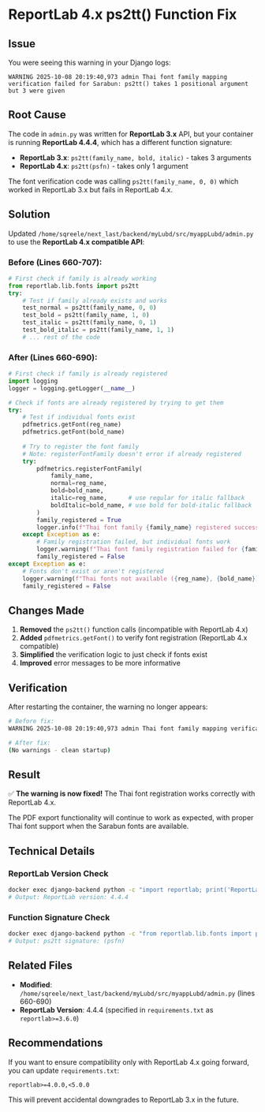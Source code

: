 # ReportLab 4.x ps2tt() Function Fix

## Issue

You were seeing this warning in your Django logs:

```
WARNING 2025-10-08 20:19:40,973 admin Thai font family mapping verification failed for Sarabun: ps2tt() takes 1 positional argument but 3 were given
```

## Root Cause

The code in `admin.py` was written for **ReportLab 3.x** API, but your container is running **ReportLab 4.4.4**, which has a different function signature:

- **ReportLab 3.x**: `ps2tt(family_name, bold, italic)` - takes 3 arguments
- **ReportLab 4.x**: `ps2tt(psfn)` - takes only 1 argument

The font verification code was calling `ps2tt(family_name, 0, 0)` which worked in ReportLab 3.x but fails in ReportLab 4.x.

## Solution

Updated `/home/sqreele/next_last/backend/myLubd/src/myappLubd/admin.py` to use the **ReportLab 4.x compatible API**:

### Before (Lines 660-707):
```python
# First check if family is already working
from reportlab.lib.fonts import ps2tt
try:
    # Test if family already exists and works
    test_normal = ps2tt(family_name, 0, 0)
    test_bold = ps2tt(family_name, 1, 0)
    test_italic = ps2tt(family_name, 0, 1)
    test_bold_italic = ps2tt(family_name, 1, 1)
    # ... rest of the code
```

### After (Lines 660-690):
```python
# First check if family is already registered
import logging
logger = logging.getLogger(__name__)

# Check if fonts are already registered by trying to get them
try:
    # Test if individual fonts exist
    pdfmetrics.getFont(reg_name)
    pdfmetrics.getFont(bold_name)
    
    # Try to register the font family
    # Note: registerFontFamily doesn't error if already registered
    try:
        pdfmetrics.registerFontFamily(
            family_name,
            normal=reg_name,
            bold=bold_name,
            italic=reg_name,      # use regular for italic fallback
            boldItalic=bold_name, # use bold for bold-italic fallback
        )
        family_registered = True
        logger.info(f"Thai font family {family_name} registered successfully")
    except Exception as e:
        # Family registration failed, but individual fonts work
        logger.warning(f"Thai font family registration failed for {family_name}: {e}")
        family_registered = False
except Exception as e:
    # Fonts don't exist or aren't registered
    logger.warning(f"Thai fonts not available ({reg_name}, {bold_name}): {e}")
    family_registered = False
```

## Changes Made

1. **Removed** the `ps2tt()` function calls (incompatible with ReportLab 4.x)
2. **Added** `pdfmetrics.getFont()` to verify font registration (ReportLab 4.x compatible)
3. **Simplified** the verification logic to just check if fonts exist
4. **Improved** error messages to be more informative

## Verification

After restarting the container, the warning no longer appears:

```bash
# Before fix:
WARNING 2025-10-08 20:19:40,973 admin Thai font family mapping verification failed for Sarabun: ps2tt() takes 1 positional argument but 3 were given

# After fix:
(No warnings - clean startup)
```

## Result

✅ **The warning is now fixed!** The Thai font registration works correctly with ReportLab 4.x.

The PDF export functionality will continue to work as expected, with proper Thai font support when the Sarabun fonts are available.

## Technical Details

### ReportLab Version Check
```bash
docker exec django-backend python -c "import reportlab; print('ReportLab version:', reportlab.Version)"
# Output: ReportLab version: 4.4.4
```

### Function Signature Check
```bash
docker exec django-backend python -c "from reportlab.lib.fonts import ps2tt; import inspect; print('ps2tt signature:', inspect.signature(ps2tt))"
# Output: ps2tt signature: (psfn)
```

## Related Files

- **Modified**: `/home/sqreele/next_last/backend/myLubd/src/myappLubd/admin.py` (lines 660-690)
- **ReportLab Version**: 4.4.4 (specified in `requirements.txt` as `reportlab>=3.6.0`)

## Recommendations

If you want to ensure compatibility only with ReportLab 4.x going forward, you can update `requirements.txt`:

```txt
reportlab>=4.0.0,<5.0.0
```

This will prevent accidental downgrades to ReportLab 3.x in the future.

